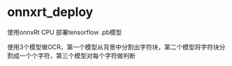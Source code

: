 # onnxrt_deploy
使用onnxRt CPU 部署tensorflow .pb模型

使用3个模型做OCR，第一个模型从背景中分割出字符块，第二个模型将字符块分割成一个个字符，第三个模型对每个字符做判断
